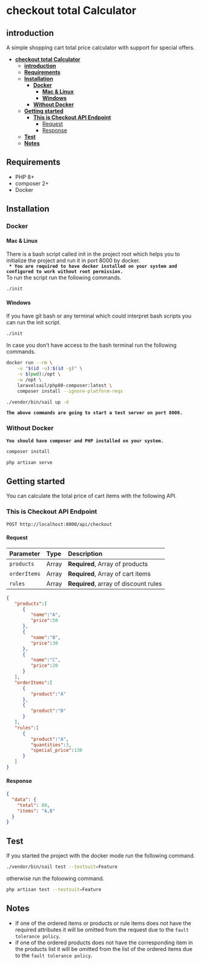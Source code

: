 
# **checkout total Calculator**
## **introduction**
A simple shopping cart total price calculator with support for special offers.
- [**checkout total Calculator**](#checkout-total-calculator)
	- [**introduction**](#introduction)
	- [**Requirements**](#requirements)
	- [**Installation**](#installation)
		- [**Docker**](#docker)
			- [**Mac & Linux**](#mac--linux)
			- [**Windows**](#windows)
		- [**Without Docker**](#without-docker)
	- [**Getting started**](#getting-started)
		- [**This is Checkout API Endpoint**](#this-is-checkout-api-endpoint)
			- [Request](#request)
			- [Response](#response)
	- [**Test**](#test)
	- [**Notes**](#notes)
## **Requirements**
* PHP 8+
* composer 2+
* Docker 

## **Installation** 

### **Docker**
#### **Mac & Linux**
There is a bash script called init in the project root
which helps you to initialize the project and run it in port 8000 by docker.
<br>
**` * You are required to have docker installed on your system and configured to work without root permission.`**
<Br >
To run the script run the following commands.
```bash
./init
```
#### **Windows**
If you have git bash or any terminal which could interpret bash scripts you can run the init script.
```bash
./init
```
In case you don't have access to the bash terminal run the following commands.
```bash
docker run --rm \
    -u "$(id -u):$(id -g)" \
    -v $(pwd):/opt \
    -w /opt \
    laravelsail/php80-composer:latest \
    composer install --ignore-platform-reqs
```
```bash
./vendor/bin/sail up -d
```
**`The above commands are going to start a test server on port 8000.`**
### **Without Docker**
**`You should have composer and PHP installed on your system.`**
```bash
composer install
```
```bash
php artisan serve
```
## **Getting started**
You can calculate the total price of cart items with the following API. 
### **This is Checkout API Endpoint**
```http
POST http://localhost:8000/api/checkout
```
#### Request
| Parameter    | Type  | Description                           |
| :----------- | :---- | :------------------------------------ |
| `products`   | Array | **Required**, Array of products       |
| `orderItems` | Array | **Required**, Array of cart items     |
| `rules`      | Array | **Required**, array of discount rules |

```json
{
   "products":[
      {
         "name":"A",
         "price":50
      },
      {
         "name":"B",
         "price":30
      },
      {
         "name":"C",
         "price":20
      }
   ],
   "orderItems":[
      {
         "product":"A"
      },
      {
         "product":"B"
      }
   ],
   "rules":[
      {
         "product":"A",
         "quantities":3,
         "special_price":130
      }
   ]
}
```

#### Response
```json
{
  "data": {
    "total": 80,
    "items": "A,B"
  }
}
```
## **Test**
If you started the project with the docker mode run the following command.
```bash
./vendor/bin/sail test --testsuit=Feature
```
otherwise run the foloowing command.
```bash
php artisan test --testsuit=Feature
```

## **Notes**
* If one of the ordered items or products or rule items does
  not have the required attributes it will be omitted from the request
  due to the `fault tolerance policy`.
* if one of the ordered products does not have the corresponding item in the products list it will be omitted from the list of the ordered items due to the `fault tolerance policy`.

